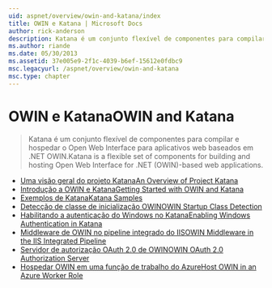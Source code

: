 ```yaml
---
uid: aspnet/overview/owin-and-katana/index
title: OWIN e Katana | Microsoft Docs
author: rick-anderson
description: Katana é um conjunto flexível de componentes para compilar e hospedar o Open Web Interface para aplicativos web baseados em .NET OWIN.
ms.author: riande
ms.date: 05/30/2013
ms.assetid: 37e005e9-2f1c-4039-b6ef-15612e0fdbc9
msc.legacyurl: /aspnet/overview/owin-and-katana
msc.type: chapter
---
```

<a name="owin-and-katana"></a><span data-ttu-id="58e00-103">OWIN e Katana</span><span class="sxs-lookup"><span data-stu-id="58e00-103">OWIN and Katana</span></span>
====================
> <span data-ttu-id="58e00-104">Katana é um conjunto flexível de componentes para compilar e hospedar o Open Web Interface para aplicativos web baseados em .NET OWIN.</span><span class="sxs-lookup"><span data-stu-id="58e00-104">Katana is a flexible set of components for building and hosting Open Web Interface for .NET (OWIN)-based web applications.</span></span>


- [<span data-ttu-id="58e00-105">Uma visão geral do projeto Katana</span><span class="sxs-lookup"><span data-stu-id="58e00-105">An Overview of Project Katana</span></span>](an-overview-of-project-katana.md)
- [<span data-ttu-id="58e00-106">Introdução a OWIN e Katana</span><span class="sxs-lookup"><span data-stu-id="58e00-106">Getting Started with OWIN and Katana</span></span>](getting-started-with-owin-and-katana.md)
- [<span data-ttu-id="58e00-107">Exemplos de Katana</span><span class="sxs-lookup"><span data-stu-id="58e00-107">Katana Samples</span></span>](katana-samples.md)
- [<span data-ttu-id="58e00-108">Detecção de classe de inicialização OWIN</span><span class="sxs-lookup"><span data-stu-id="58e00-108">OWIN Startup Class Detection</span></span>](owin-startup-class-detection.md)
- [<span data-ttu-id="58e00-109">Habilitando a autenticação do Windows no Katana</span><span class="sxs-lookup"><span data-stu-id="58e00-109">Enabling Windows Authentication in Katana</span></span>](enabling-windows-authentication-in-katana.md)
- [<span data-ttu-id="58e00-110">Middleware de OWIN no pipeline integrado do IIS</span><span class="sxs-lookup"><span data-stu-id="58e00-110">OWIN Middleware in the IIS Integrated Pipeline</span></span>](owin-middleware-in-the-iis-integrated-pipeline.md)
- [<span data-ttu-id="58e00-111">Servidor de autorização OAuth 2.0 de OWIN</span><span class="sxs-lookup"><span data-stu-id="58e00-111">OWIN OAuth 2.0 Authorization Server</span></span>](owin-oauth-20-authorization-server.md)
- [<span data-ttu-id="58e00-112">Hospedar OWIN em uma função de trabalho do Azure</span><span class="sxs-lookup"><span data-stu-id="58e00-112">Host OWIN in an Azure Worker Role</span></span>](host-owin-in-an-azure-worker-role.md)

